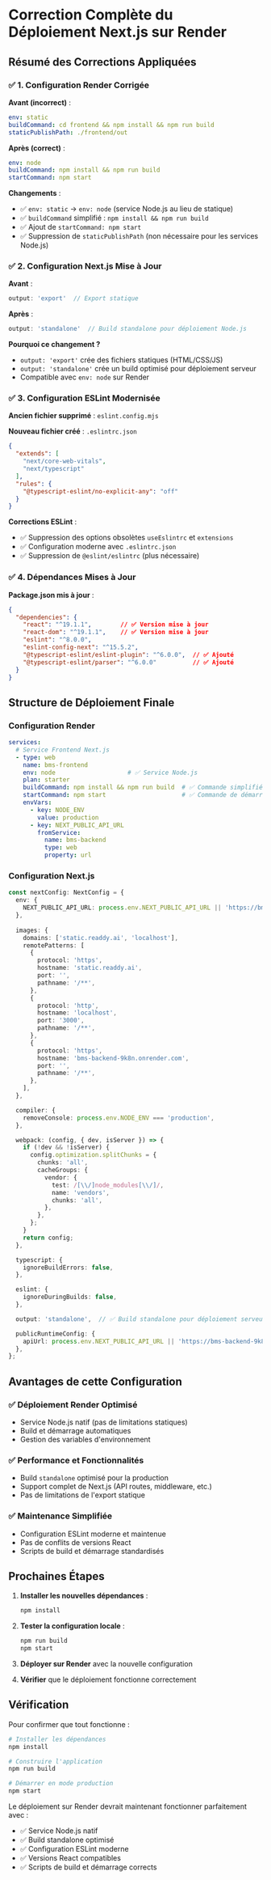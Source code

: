# Correction Complète du Déploiement Next.js sur Render

## Résumé des Corrections Appliquées

### ✅ **1. Configuration Render Corrigée**

**Avant (incorrect)** :
```yaml
env: static
buildCommand: cd frontend && npm install && npm run build
staticPublishPath: ./frontend/out
```

**Après (correct)** :
```yaml
env: node
buildCommand: npm install && npm run build
startCommand: npm start
```

**Changements** :
- ✅ `env: static` → `env: node` (service Node.js au lieu de statique)
- ✅ `buildCommand` simplifié : `npm install && npm run build`
- ✅ Ajout de `startCommand: npm start`
- ✅ Suppression de `staticPublishPath` (non nécessaire pour les services Node.js)

### ✅ **2. Configuration Next.js Mise à Jour**

**Avant** :
```typescript
output: 'export'  // Export statique
```

**Après** :
```typescript
output: 'standalone'  // Build standalone pour déploiement Node.js
```

**Pourquoi ce changement ?**
- `output: 'export'` crée des fichiers statiques (HTML/CSS/JS)
- `output: 'standalone'` crée un build optimisé pour déploiement serveur
- Compatible avec `env: node` sur Render

### ✅ **3. Configuration ESLint Modernisée**

**Ancien fichier supprimé** : `eslint.config.mjs`

**Nouveau fichier créé** : `.eslintrc.json`
```json
{
  "extends": [
    "next/core-web-vitals",
    "next/typescript"
  ],
  "rules": {
    "@typescript-eslint/no-explicit-any": "off"
  }
}
```

**Corrections ESLint** :
- ✅ Suppression des options obsolètes `useEslintrc` et `extensions`
- ✅ Configuration moderne avec `.eslintrc.json`
- ✅ Suppression de `@eslint/eslintrc` (plus nécessaire)

### ✅ **4. Dépendances Mises à Jour**

**Package.json mis à jour** :
```json
{
  "dependencies": {
    "react": "^19.1.1",        // ✅ Version mise à jour
    "react-dom": "^19.1.1",    // ✅ Version mise à jour
    "eslint": "^8.0.0",
    "eslint-config-next": "^15.5.2",
    "@typescript-eslint/eslint-plugin": "^6.0.0",  // ✅ Ajouté
    "@typescript-eslint/parser": "^6.0.0"          // ✅ Ajouté
  }
}
```

## Structure de Déploiement Finale

### Configuration Render
```yaml
services:
  # Service Frontend Next.js
  - type: web
    name: bms-frontend
    env: node                    # ✅ Service Node.js
    plan: starter
    buildCommand: npm install && npm run build  # ✅ Commande simplifiée
    startCommand: npm start                     # ✅ Commande de démarrage
    envVars:
      - key: NODE_ENV
        value: production
      - key: NEXT_PUBLIC_API_URL
        fromService:
          name: bms-backend
          type: web
          property: url
```

### Configuration Next.js
```typescript
const nextConfig: NextConfig = {
  env: {
    NEXT_PUBLIC_API_URL: process.env.NEXT_PUBLIC_API_URL || 'https://bms-backend-9k8n.onrender.com',
  },
  
  images: {
    domains: ['static.readdy.ai', 'localhost'],
    remotePatterns: [
      {
        protocol: 'https',
        hostname: 'static.readdy.ai',
        port: '',
        pathname: '/**',
      },
      {
        protocol: 'http',
        hostname: 'localhost',
        port: '3000',
        pathname: '/**',
      },
      {
        protocol: 'https',
        hostname: 'bms-backend-9k8n.onrender.com',
        port: '',
        pathname: '/**',
      },
    ],
  },

  compiler: {
    removeConsole: process.env.NODE_ENV === 'production',
  },

  webpack: (config, { dev, isServer }) => {
    if (!dev && !isServer) {
      config.optimization.splitChunks = {
        chunks: 'all',
        cacheGroups: {
          vendor: {
            test: /[\\/]node_modules[\\/]/,
            name: 'vendors',
            chunks: 'all',
          },
        },
      };
    }
    return config;
  },

  typescript: {
    ignoreBuildErrors: false,
  },

  eslint: {
    ignoreDuringBuilds: false,
  },

  output: 'standalone',  // ✅ Build standalone pour déploiement serveur

  publicRuntimeConfig: {
    apiUrl: process.env.NEXT_PUBLIC_API_URL || 'https://bms-backend-9k8n.onrender.com',
  },
};
```

## Avantages de cette Configuration

### ✅ **Déploiement Render Optimisé**
- Service Node.js natif (pas de limitations statiques)
- Build et démarrage automatiques
- Gestion des variables d'environnement

### ✅ **Performance et Fonctionnalités**
- Build `standalone` optimisé pour la production
- Support complet de Next.js (API routes, middleware, etc.)
- Pas de limitations de l'export statique

### ✅ **Maintenance Simplifiée**
- Configuration ESLint moderne et maintenue
- Pas de conflits de versions React
- Scripts de build et démarrage standardisés

## Prochaines Étapes

1. **Installer les nouvelles dépendances** :
   ```bash
   npm install
   ```

2. **Tester la configuration locale** :
   ```bash
   npm run build
   npm start
   ```

3. **Déployer sur Render** avec la nouvelle configuration

4. **Vérifier** que le déploiement fonctionne correctement

## Vérification

Pour confirmer que tout fonctionne :

```bash
# Installer les dépendances
npm install

# Construire l'application
npm run build

# Démarrer en mode production
npm start
```

Le déploiement sur Render devrait maintenant fonctionner parfaitement avec :
- ✅ Service Node.js natif
- ✅ Build standalone optimisé
- ✅ Configuration ESLint moderne
- ✅ Versions React compatibles
- ✅ Scripts de build et démarrage corrects
